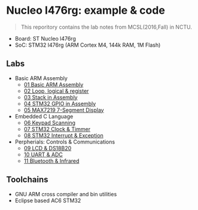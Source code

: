 Nucleo l476rg: example &amp; code
=================================

> This reporitory contains the lab notes from MCSL(2016,Fall) in NCTU.

* Board: ST Nucleo l476rg
* SoC: STM32 l476rg (ARM Cortex M4, 144k RAM, 1M Flash)

Labs
----
* Basic ARM Assembly
  + [01 Basic ARM Assembly](./01-basic-arm-assembly/)
  + [02 Loop, logical &amp; register](./02-loop-logical-register/)
  + [03 Stack in Assembly](./03-stack-in-assembly/)
  + [04 STM32 GPIO in Assembly](./04-stm32-gpio-in-assembly/)
  + [05 MAX7219 7-Segment Display](./05-max7219-7-segment-display/)
* Embedded C Language
  + [06 Keypad Scanning](./06-keypad-scanning/)
  + [07 STM32 Clock &amp; Timmer](./07-clock-timmer/)
  + [08 STM32 Interrupt &amp; Exception](./08-interrupt-exception/)
* Perpherials: Controls &amp; Communications
  + [09 LCD &amp; DS18B20](./09-lcd-ds18b20/)
  + [10 UART &amp; ADC](./10-uart-adc/)
  + [11 Bluetooth &amp; Infrared](./11-bluetooth-infrared/)

Toolchains
----------
* GNU ARM cross compiler and bin utilities
* Eclipse based AC6 STM32 


